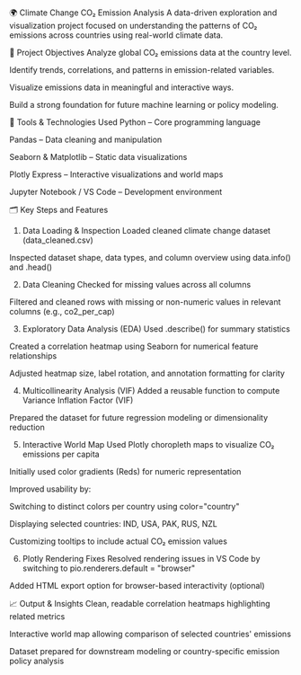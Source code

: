 🌍 Climate Change CO₂ Emission Analysis
A data-driven exploration and visualization project focused on understanding the patterns of CO₂ emissions across countries using real-world climate data.

📌 Project Objectives
Analyze global CO₂ emissions data at the country level.

Identify trends, correlations, and patterns in emission-related variables.

Visualize emissions data in meaningful and interactive ways.

Build a strong foundation for future machine learning or policy modeling.

🧰 Tools & Technologies Used
Python – Core programming language

Pandas – Data cleaning and manipulation

Seaborn & Matplotlib – Static data visualizations

Plotly Express – Interactive visualizations and world maps

Jupyter Notebook / VS Code – Development environment

🗂️ Key Steps and Features
1. Data Loading & Inspection
Loaded cleaned climate change dataset (data_cleaned.csv)

Inspected dataset shape, data types, and column overview using data.info() and .head()

2. Data Cleaning
Checked for missing values across all columns

Filtered and cleaned rows with missing or non-numeric values in relevant columns (e.g., co2_per_cap)

3. Exploratory Data Analysis (EDA)
Used .describe() for summary statistics

Created a correlation heatmap using Seaborn for numerical feature relationships

Adjusted heatmap size, label rotation, and annotation formatting for clarity

4. Multicollinearity Analysis (VIF)
Added a reusable function to compute Variance Inflation Factor (VIF)

Prepared the dataset for future regression modeling or dimensionality reduction

5. Interactive World Map
Used Plotly choropleth maps to visualize CO₂ emissions per capita

Initially used color gradients (Reds) for numeric representation

Improved usability by:

Switching to distinct colors per country using color="country"

Displaying selected countries: IND, USA, PAK, RUS, NZL

Customizing tooltips to include actual CO₂ emission values

6. Plotly Rendering Fixes
Resolved rendering issues in VS Code by switching to pio.renderers.default = "browser"

Added HTML export option for browser-based interactivity (optional)

📈 Output & Insights
Clean, readable correlation heatmaps highlighting related metrics

Interactive world map allowing comparison of selected countries' emissions

Dataset prepared for downstream modeling or country-specific emission policy analysis
